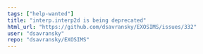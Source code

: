 ```yaml
---
tags: ["help-wanted"]
title: "interp.interp2d is being deprecated"
html_url: "https://github.com/dsavransky/EXOSIMS/issues/332"
user: "dsavransky"
repo: "dsavransky/EXOSIMS"
---
```


